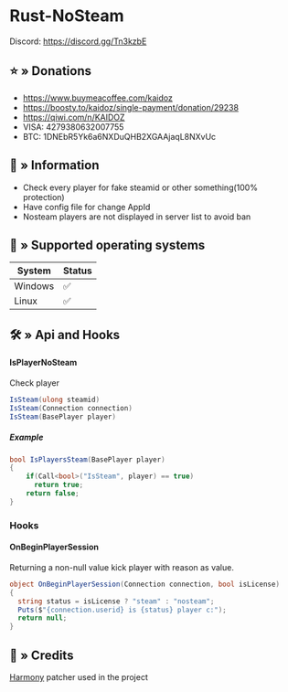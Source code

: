 # Rust-NoSteam
Discord: https://discord.gg/Tn3kzbE

## ⭐ » Donations
- https://www.buymeacoffee.com/kaidoz
- https://boosty.to/kaidoz/single-payment/donation/29238
- https://qiwi.com/n/KAIDOZ
- VISA: 4279380632007755
- BTC: 1DNEbR5Yk6a6NXDuQHB2XGAAjaqL8NXvUc

## 📝️ » Information
- Check every player for fake steamid or other something(100% protection)
- Have config file for change AppId
- Nosteam players are not displayed in server list to avoid ban

## 🔧 » Supported operating systems
| System  | Status |
|---------|--------|
| Windows |   ✅   |
| Linux   |   ✅   | 


## 🛠️ » Api and Hooks
#### IsPlayerNoSteam
Check player
```C#
IsSteam(ulong steamid)
IsSteam(Connection connection)
IsSteam(BasePlayer player)
```
##### Example 
```C#
bool IsPlayersSteam(BasePlayer player)
{
    if(Call<bool>("IsSteam", player) == true)
      return true;
    return false;
}
```
### Hooks
#### OnBeginPlayerSession
Returning a non-null value kick player with reason as value.
```C#
object OnBeginPlayerSession(Connection connection, bool isLicense)
{
  string status = isLicense ? "steam" : "nosteam";
  Puts($"{connection.userid} is {status} player c:");
  return null;
}
```
## 🧶 » Credits

[Harmony](https://github.com/pardeike/Harmony) patcher used in the project
